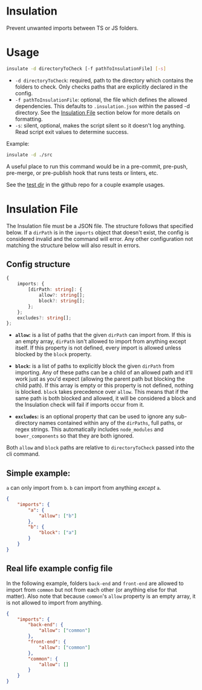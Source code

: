 # Insulation

Prevent unwanted imports between TS or JS folders.

# Usage

```sh
insulate -d directoryToCheck [-f pathToInsulationFile] [-s]
```

-   `-d directoryToCheck`: required, path to the directory which contains the folders to check. Only checks paths that are explicitly declared in the config.
-   `-f pathToInsulationFile`: optional, the file which defines the allowed dependencies. This defaults to `.insulation.json` within the passed -d directory. See the [Insulation File](#insulation-file) section below for more details on formatting.
-   `-s`: silent, optional, makes the script silent so it doesn't log anything. Read script exit values to determine success.

Example:

```sh
insulate -d ./src
```

A useful place to run this command would be in a pre-commit, pre-push, pre-merge, or pre-publish hook that runs tests or linters, etc.

See the [test dir](https://github.com/electrovir/insulation/tree/master/test/test-imports) in the github repo for a couple example usages.

# Insulation File

The Insulation file must be a JSON file. The structure follows that specified below. If a `dirPath` is in the `imports` object that doesn't exist, the config is considered invalid and the command will error. Any other configuration not matching the structure below will also result in errors.

## Config structure

```typescript
{
    imports: {
        [dirPath: string]: {
            allow?: string[];
            block?: string[];
        };
    };
    excludes?: string[];
};
```

-   **`allow`:** is a list of paths that the given `dirPath` can import from. If this is an empty array, `dirPath` isn't allowed to import from anything except itself. If this property is not defined, every import is allowed unless blocked by the `block` property.

-   **`block`:** is a list of paths to explicitly block the given `dirPath` from importing. Any of these paths can be a child of an allowed path and it'll work just as you'd expect (allowing the parent path but blocking the child path). If this array is empty or this property is not defined, nothing is blocked. `block` takes precedence over `allow`. This means that if the same path is both blocked and allowed, it will be considered a block and the Insulation check will fail if imports occur from it.

-   **`excludes`:** is an optional property that can be used to ignore any sub-directory names contained within any of the `dirPaths`, full paths, or regex strings. This automatically includes `node_modules` and `bower_components` so that they are both ignored.

Both `allow` and `block` paths are relative to `directoryToCheck` passed into the cli command.

## Simple example:

`a` can only import from `b`. `b` can import from anything _except_ `a`.

```json
{
    "imports": {
        "a": {
            "allow": ["b"]
        },
        "b": {
            "block": ["a"]
        }
    }
}
```

## Real life example config file

In the following example, folders `back-end` and `front-end` are allowed to import from `common` but not from each other (or anything else for that matter). Also note that because `common`'s `allow` property is an empty array, it is not allowed to import from anything.

```json
{
    "imports": {
        "back-end": {
            "allow": ["common"]
        },
        "front-end": {
            "allow": ["common"]
        },
        "common": {
            "allow": []
        }
    }
}
```
